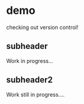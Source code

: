 # demo

checking out version control!

## subheader

Work in progress...

## subheader2

Work still in progress....